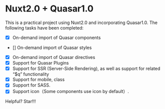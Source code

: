 # Nuxt2.0 + Quasar1.0
This is a practical project using Nuxt2.0 and incorporating Quasar1.0. The following tasks have been completed:

- [x] On-demand import of Quasar components
- [] On-demand import of Quasar styles
- [x] On-demand import of Quasar directives
- [x] Support for Quasar Plugins
- [x] Support for SSR (Server-Side Rendering), as well as support for related “$q” functionality
- [x] Support for mobile, class
- [x] Support for SASS.
- [x] Support icon（Some components use icon by default）.

Helpful? Star!!!